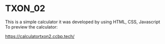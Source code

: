 # TXON_02
This is a simple calculator it was developed by using HTML, CSS, Javascript
To preview the calculator:

https://calculatortxon2.ccbp.tech/
